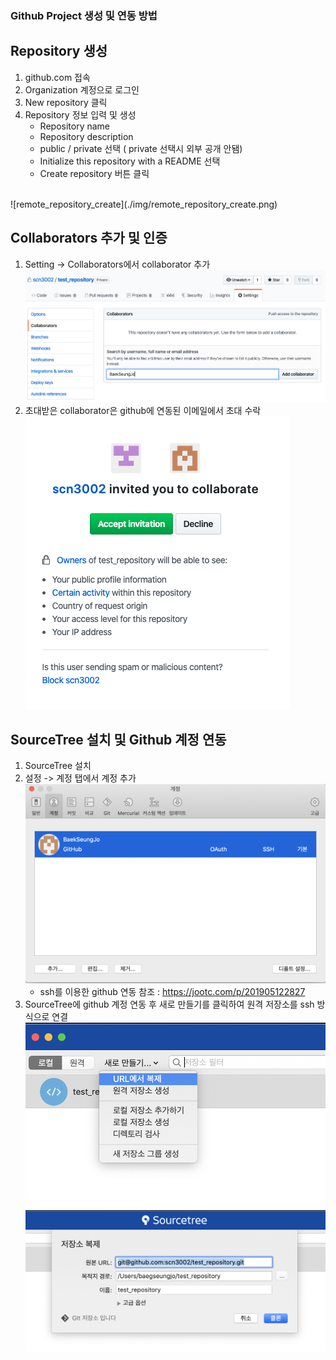 ### Github Project 생성 및 연동 방법

## Repository 생성 
1. github.com 접속 
2. Organization 계정으로 로그인
3. New repository 클릭
4. Repository 정보 입력 및 생성
	* Repository name
	* Repository description 
	* public / private 선택 ( private 선택시 외부 공개 안됌)
	* Initialize this repository with a README 선택 
	* Create repository 버튼 클릭 
<br>
![remote_repository_create](./img/remote_repository_create.png)

## Collaborators 추가 및 인증 
1. Setting -> Collaborators에서 collaborator 추가 
![add_collaborators](./img/add_collaborators.png)
2. 초대받은 collaborator은 github에 연동된 이메일에서 초대 수락 
![accept_collaborators](./img/accept_collaborators.png)

## SourceTree 설치 및 Github 계정 연동 
1. SourceTree 설치
2. 설정 -> 계정 탭에서 계정 추가
![sourcetree_add_account](./img/sourcetree_add_account.png)
	* ssh를 이용한 github 연동 참조 : <https://jootc.com/p/201905122827>
3. SourceTree에 github 계정 연동 후 새로 만들기를 클릭하여 원격 저장소를 ssh 방식으로 연결 
![create_repository_1](./img/create_repository_1.png)
![create_repository_2](./img/create_repository_2.png)

